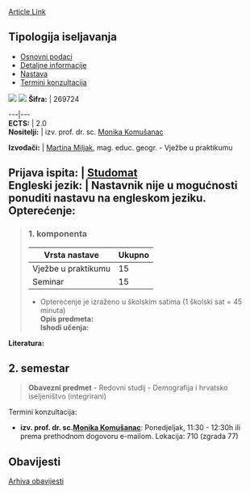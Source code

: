 [Article Link](https://www.fhs.hr/predmet/tipise_a)

## Tipologija iseljavanja
  * [Osnovni podaci](https://www.fhs.hr/predmet/tipise_a#v1id-904881_40597_1_0 "Osnovni podaci")
  * [Detaljne informacije](https://www.fhs.hr/predmet/tipise_a#v1id-904881_40597_1_1 "Detaljne informacije")
  * [Nastava](https://www.fhs.hr/predmet/tipise_a#v1id-904881_40597_1_2 "Nastava")
  * [Termini konzultacija](https://www.fhs.hr/predmet/tipise_a#v1id-904881_40597_1_3 "Termini konzultacija")


[![](https://www.fhs.hr/img/flags/gif/hr.gif)](https://www.fhs.hr/predmet/tipise_a) [![](https://www.fhs.hr/img/flags/gif/gb.gif)](https://www.fhs.hr/en/course/tom_a)
**Šifra:** |  269724  
  
---|---  
**ECTS:** |  2.0   
**Nositelji:** |  izv. prof. dr. sc. [Monika Komušanac](https://www.fhs.hr/djelatnik/monika.komusanac)   
  
**Izvođači:** |  [Martina Miljak](https://www.fhs.hr/djelatnik/martina.miljak), mag. educ. geogr. - Vježbe u praktikumu  
  
**Prijava ispita:** |  [Studomat](http://www.isvu.hr/studomat)  
**Engleski jezik:** |  Nastavnik nije u mogućnosti ponuditi nastavu na engleskom jeziku.   
**Opterećenje:**  
---  
> ### 1. komponenta
> | Vrsta nastave | Ukupno  
> ---|---  
> Vježbe u praktikumu | 15  
> Seminar | 15  
> * Opterećenje je izraženo u školskim satima (1 školski sat = 45 minuta)   
**Opis predmeta:**  
> **Ishodi učenja:**  

  
**Literatura:**  

  
**2. semestar**  
---  
> **Obavezni predmet** - Redovni studij - Demografija i hrvatsko iseljeništvo (integrirani)  
>   
Termini konzultacija: 
  * **izv. prof. dr. sc.[Monika Komušanac](https://www.fhs.hr/djelatnik/monika.komusanac)**: 
Ponedjeljak, 11:30 - 12:30h ili prema prethodnom dogovoru e-mailom.
Lokacija: 710 (zgrada 77) 


## Obavijesti
[Arhiva obavijesti](https://www.fhs.hr/predmet/tipise_a?@=21nd5#news_123966 "Arhiva obavijesti")
